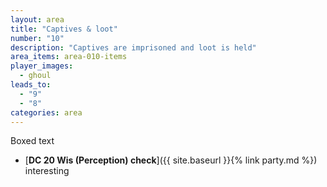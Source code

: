 ```yaml
---
layout: area
title: "Captives & loot"
number: "10"
description: "Captives are imprisoned and loot is held"
area_items: area-010-items
player_images:
  - ghoul
leads_to:
  - "9"
  - "8"
categories: area
---
```

Boxed text

* [**DC 20 Wis (Perception) check**]({{ site.baseurl }}{% link party.md %}) interesting

